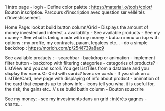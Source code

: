 1 intro page - login - Define color palette : https://material.io/tools/color/
Bouton inscription. Parcours d'inscription avec question sur vélléités d'investissement.


Home Page: look at build button column/Grid
	- Displays the amount of money invested and interest + availability
	- See available products
	- See my money
	- See what is being made with my money
	- button menu on top with options : my profile, my contracts, param, legalees etc... - do a simple backdrop : https://morioh.com/p/2548739a8ac9

See available products : 
	- searchbar - backdrop or animation
	- implement filter button - backdrop with filtering categories
	- categories of products?
	- ListView and you can scroll. You get ListTiles from a database and you display the name. Or Grid with cards? Icons on cards
	- If you click on a ListTile/Card, new page with displaying of info about product - animation of the card that expands up to show info
	- icons tell you what it is useful for, the risk, the gains etc.. // use build buttin column
	- Bouton souscrire

See my money:
	- see my investments dans un grid : intérêts gagnés
	- charts...
